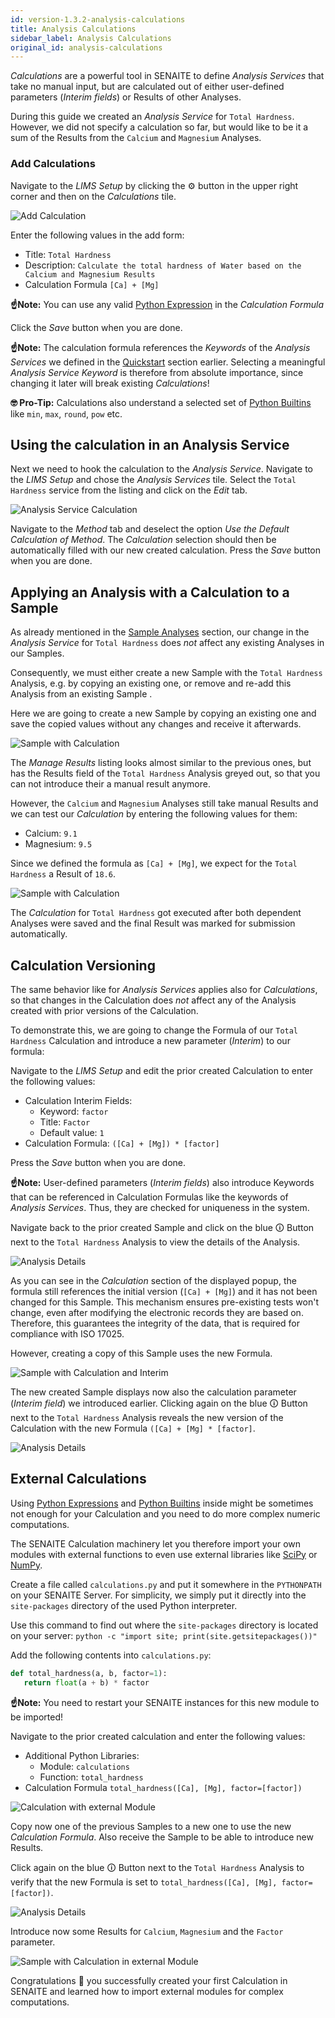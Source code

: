 ```yaml
---
id: version-1.3.2-analysis-calculations
title: Analysis Calculations
sidebar_label: Analysis Calculations
original_id: analysis-calculations
---
```


*Calculations* are a powerful tool in SENAITE to define *Analysis Services* that
take no manual input, but are calculated out of either user-defined parameters 
(*Interim fields*) or Results of other Analyses.

During this guide we created an *Analysis Service* for `Total Hardness`.
However, we did not specify a calculation so far, but would like to be it a sum
of the Results from the `Calcium` and `Magnesium` Analyses.

### Add Calculations

Navigate to the *LIMS Setup* by clicking the ⚙️ button in the upper right corner
and then on the *Calculations* tile.

![Add Calculation](/screenshots/add_calculation_screen.png "Add Calculation")

Enter the following values in the add form:

- Title: `Total Hardness`
- Description: `Calculate the total hardness of Water based on the Calcium and Magnesium Results`
- Calculation Formula `[Ca] + [Mg]`

**☝️Note:**
You can use any valid [Python Expression][Python Expressions] in the
*Calculation Formula*

Click the *Save* button when you are done.

**☝️Note:**
The calculation formula references the *Keywords* of the *Analysis Services* we
defined in the [Quickstart](quickstart#add-analysis-services) section earlier.
Selecting a meaningful *Analysis Service Keyword* is therefore from absolute
importance, since changing it later will break existing *Calculations*!

**🤓 Pro-Tip:**
Calculations also understand a selected set of [Python Builtins][Python Builtins]
like `min`, `max`, `round`, `pow` etc.


## Using the calculation in an Analysis Service

Next we need to hook the calculation to the *Analysis Service*. Navigate to the
*LIMS Setup* and chose the *Analysis Services* tile. Select the `Total Hardness`
service from the listing and click on the *Edit* tab.

![Analysis Service Calculation](/screenshots/analysis_service_calculation.png "Analysis Service Calculation")

Navigate to the *Method* tab and deselect the option *Use the Default
Calculation of Method*. The *Calculation* selection should then be automatically
filled with our new created calculation. Press the *Save* button when you are
done.


## Applying an Analysis with a Calculation to a Sample

As already mentioned in the [Sample Analyses](sample-analyses) section, our
change in the *Analysis Service* for `Total Hardness` does *not* affect any
existing Analyses in our Samples.

Consequently, we must either create a new Sample with the `Total Hardness`
Analysis, e.g. by copying an existing one, or remove and re-add this Analysis
from an existing Sample .

Here we are going to create a new Sample by copying an existing one and save the
copied values without any changes and receive it afterwards.

![Sample with Calculation](/screenshots/sample_with_calculation.png "Sample with Calculation")

The *Manage Results* listing looks almost similar to the previous ones, but has
the Results field of the `Total Hardness` Analysis greyed out, so that you can
not introduce their a manual result anymore.

However, the `Calcium` and `Magnesium` Analyses still take manual Results and we
can test our *Calculation* by entering the following values for them:

- Calcium: `9.1`
- Magnesium: `9.5`

Since we defined the formula as `[Ca] + [Mg]`, we expect for the `Total
Hardness` a Result of `18.6`.

![Sample with Calculation](/screenshots/sample_with_calculation_calculated.png "Sample with Calculation")

The *Calculation* for `Total Hardness` got executed after both dependent
Analyses were saved and the final Result was marked for submission
automatically.


## Calculation Versioning

The same behavior like for *Analysis Services* applies also for *Calculations*,
so that changes in the Calculation does *not* affect any of the Analysis created
with prior versions of the Calculation.

To demonstrate this, we are going to change the Formula of our `Total Hardness`
Calculation and introduce a new parameter (*Interim*) to our formula:

Navigate to the *LIMS Setup* and edit the prior created Calculation to enter the
following values:

- Calculation Interim Fields:
  - Keyword: `factor`
  - Title: `Factor`
  - Default value: `1`
- Calculation Formula: `([Ca] + [Mg]) * [factor]`

Press the *Save* button when you are done.

**☝️Note:**
User-defined parameters (*Interim fields*) also introduce Keywords that can be 
referenced in Calculation Formulas like the keywords of *Analysis Services*. 
Thus, they are checked for uniqueness in the system.

Navigate back to the prior created Sample and click on the blue 🛈 Button next to
the `Total Hardness` Analysis to view the details of the Analysis.

![Analysis Details](/screenshots/analysis_popup.png "Analysis Popup")

As you can see in the *Calculation* section of the displayed popup, the formula
still references the initial version (`[Ca] + [Mg]`) and it has not been changed
for this Sample. This mechanism ensures pre-existing tests won't change, even
after modifying the electronic records they are based on. Therefore, this
guarantees the integrity of the data, that is required for compliance with 
ISO 17025.

However, creating a copy of this Sample uses the new Formula.

![Sample with Calculation and Interim](/screenshots/sample_with_calculation_and_interim.png "Sample with Calculation and Interim")

The new created Sample displays now also the calculation parameter (*Interim 
field*) we introduced earlier. Clicking again on the blue 🛈 Button next to the
`Total Hardness` Analysis reveals the new version of the Calculation with the 
new Formula `([Ca] + [Mg] * [factor]`.

![Analysis Details](/screenshots/analysis_popup_2.png "Analysis Popup")


## External Calculations

Using [Python Expressions][Python Expressions] and [Python Builtins][Python
Builtins] inside might be sometimes not enough for your Calculation and you need
to do more complex numeric computations.

The SENAITE Calculation machinery let you therefore import your own modules with
external functions to even use external libraries like [SciPy][SciPy] or
[NumPy][NumPy].

Create a file called `calculations.py` and put it somewhere in the `PYTHONPATH`
on your SENAITE Server. For simplicity, we simply put it directly into the
`site-packages` directory of the used Python interpreter.

Use this command to find out where the `site-packages` directory is located on
your server: `python -c "import site; print(site.getsitepackages())"`

Add the following contents into `calculations.py`:

```python
def total_hardness(a, b, factor=1):
   return float(a + b) * factor
```

**☝️Note:**
You need to restart your SENAITE instances for this new module to be imported!

Navigate to the prior created calculation and enter the following values:

- Additional Python Libraries:
  - Module: `calculations`
  - Function: `total_hardness`
- Calculation Formula `total_hardness([Ca], [Mg], factor=[factor])`

![Calculation with external Module](/screenshots/calculation_with_external_module.png "Calculation with external Module")

Copy now one of the previous Samples to a new one to use the new *Calculation
Formula*. Also receive the Sample to be able to introduce new Results.

Click again on the blue 🛈 Button next to the `Total Hardness` Analysis to verify
that the new Formula is set to `total_hardness([Ca], [Mg], factor=[factor])`.

![Analysis Details](/screenshots/analysis_popup_3.png "Analysis Popup")

Introduce now some Results for `Calcium`, `Magnesium` and the `Factor` parameter.

![Sample with Calculation in external Module](/screenshots/sample_with_calculation_in_external_module.png "Sample with Calculation in external Module")


Congratulations 🙌 you successfully created your first Calculation in SENAITE
and learned how to import external modules for complex computations.


[Python Expressions]: https://docs.python.org/2/reference/expressions.html
[Python Builtins]: https://docs.python.org/2/library/functions.html "Built-in Functions"
[SciPy]: https://www.scipy.org/ "SciPy"
[NumPy]: https://numpy.org "NumPy"
